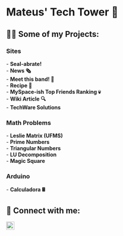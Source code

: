 <h1>Mateus' Tech Tower 🏰 <br/>

<h2>👨‍💻 Some of my Projects:</h2>
<h3> Sites </h3>
- <b> Seal-abrate! </b> </br> 
- <b> News 🗞️ </b> </br>
- <b> Meet this band! 🎸 </b> </br>
- <b> Recipe 📜 </b> </br>
- <b> MySpace-ish Top Friends Ranking 💀 </b> </br>
- <b> Wiki Article 🔍 </b> </br>
- <b> TechWare Solutions </b> </br> 


<h3> Math Problems </h3>
- <b> Leslie Matrix (UFMS) </b> </br>
- <b> Prime Numbers </b> </br>
- <b> Triangular Numbers </b> </br>
- <b> LU Decomposition </b> </br>
- <b> Magic Square </b> </br>
<!--
<h3> Beecrowd </h3>
- <b> 1040 </b>
- <b> 1042 </b>
- <b> 1044 </b>
- <b> 1046 </b>
- <b> 1047 </b>
- <b> 1061 </b>
- <b> 1064 </b>
- <b> 1075 </b>
- <b> 1078 </b>
- <b> 1079 </b>
- <b> 1101 </b>
- <b> 1133 </b>
- <b> 1173 </b>
- <b> 1174 </b>
- <b> 1180 </b>
- <b> 2202 </b>
--->
<h3> Arduino </h3>
- <b> Calculadora 🖩 </b> </br>
  
<h2> 🤳 Connect with me:</h2>

[<img align="left" alt="Instagram" width="22px" src="https://cdn.jsdelivr.net/npm/simple-icons@v3/icons/instagram.svg" />][instagram]

[instagram]: https://www.instagram.com/raposapaodeforma/


